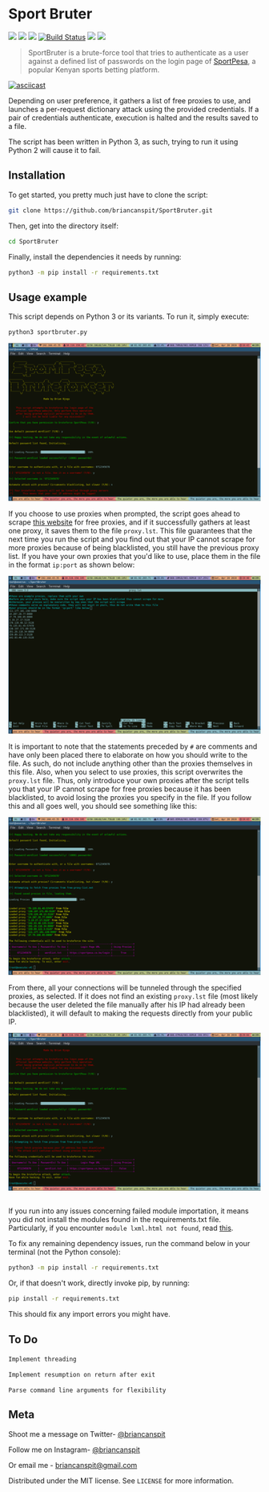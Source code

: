# Sport Bruter

[<img src="https://img.shields.io/badge/Python-3.5%20%7C%203.6%20%7C%203.7-red.svg">]()
[<img src="https://img.shields.io/badge/Requirements-Up%20To%20Date-green.svg">]()
[<img src="https://img.shields.io/badge/License-MIT-blue.svg">]()
[![Build Status](https://travis-ci.org/briancanspit/SportBruter.svg?branch=master)](https://travis-ci.org/briancanspit/SportBruter)
[<img src="https://img.shields.io/badge/Rating-4.3%2F5-orange.svg">]()
[<img src="https://img.shields.io/badge/Updated-Recently-red.svg">]()

> SportBruter is a brute-force tool that tries to authenticate as a user against a defined list of passwords on the login page of [SportPesa](https://sportpesa.co.ke), a popular Kenyan sports betting platform.

[![asciicast](https://asciinema.org/a/fz787azSdbP34fi9iE7dpf0hd.svg)](https://asciinema.org/a/fz787azSdbP34fi9iE7dpf0hd)

Depending on user preference, it gathers a list of free proxies to use, and launches a per-request dictionary attack using the provided credentials. If a pair of credentials authenticate, execution is halted and the results saved to a file.  

The script has been written in Python 3, as such, trying to run it using Python 2 will cause it to fail.

## Installation

To get started, you pretty much just have to clone the script:

```sh
git clone https://github.com/briancanspit/SportBruter.git
```

Then, get into the directory itself:

```sh
cd SportBruter
```

Finally, install the dependencies it needs by running:

```sh
python3 -m pip install -r requirements.txt
```

## Usage example

This script depends on Python 3 or its variants. To run it, simply execute:

```sh
python3 sportbruter.py
```

![](header.png)

If you choose to use proxies when prompted, the script goes ahead to scrape [this website](https://free-proxy-list.net) for free proxies, and if it successfully gathers at least one proxy, it saves them to the file ``proxy.lst``. This file guarantees that the next time you run the script and you find out that your IP cannot scrape for more proxies because of being blacklisted, you still have the previous proxy list. If you have your own proxies that you'd like to use, place them in the file in the format ``ip:port`` as shown below:

![](proxy.png) 

It is important to note that the statements preceded by ``#`` are comments and have only been placed there to elaborate on how you should write to the file. As such, do not include anything other than the proxies themselves in this file. Also, when you select to use proxies, this script overwrites the ``proxy.lst`` file. Thus, only introduce your own proxies after the script tells you that your IP cannot scrape for free proxies because it has been blacklisted, to avoid losing the proxies you specify in the file. If you follow this and all goes well, you should see something like this:

![](proxy2.png)

From there, all your connections will be tunneled through the specified proxies, as selected. If it does not find an existing ``proxy.lst`` file (most likely because the user deleted the file manually after his IP had already been blacklisted), it will default to making the requests directly from your public IP. 

![](public.png)

## 

If you run into any issues concerning failed module importation, it means you did not install the modules found in the requirements.txt file. Particularly, if you encounter ``module lxml.html not found``, read [this](https://lxml.de/installation.html).

To fix any remaining dependency issues, run the command below in your terminal (not the Python console):

```sh
python3 -m pip install -r requirements.txt
```

Or, if that doesn't work, directly invoke pip, by running:

```sh
pip install -r requirements.txt
```

This should fix any import errors you might have.

## To Do

``Implement threading``

``Implement resumption on return after exit``

``Parse command line arguments for flexibility``

## Meta

Shoot me a message on Twitter- [@briancanspit](https://twitter.com/briancanspit)

Follow me on Instagram- [@briancanspit](https://instagram.com/briancanspit)

Or email me - briancanspit@gmail.com

Distributed under the MIT license. See ``LICENSE`` for more information.

